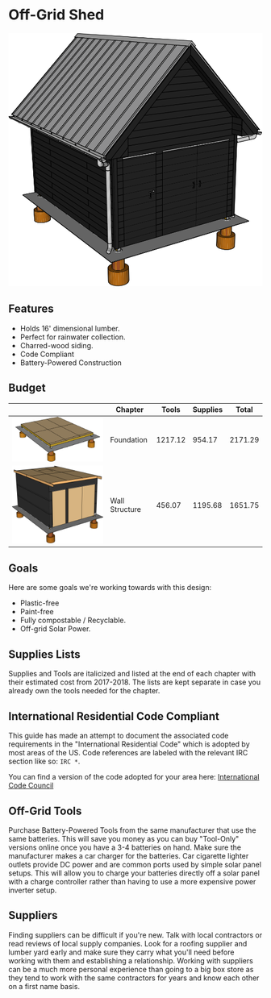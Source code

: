 # Off-Grid Shed

![](05%20Wall%20Exterior/images/E08.svg)

## Features

* Holds 16' dimensional lumber.
* Perfect for rainwater collection.
* Charred-wood siding.
* Code Compliant
* Battery-Powered Construction

## Budget

| | Chapter | Tools | Supplies | Total |
|---|---|---|---|---|
| ![](01%20Foundation/images/A08.svg) | Foundation | 1217.12 | 954.17 | 2171.29 |
| ![](02%20Wall%20Structure/images/B09.svg) | Wall Structure | 456.07 | 1195.68 | 1651.75 |

## Goals

Here are some goals we're working towards with this design:

* Plastic-free
* Paint-free
* Fully compostable / Recyclable.
* Off-grid Solar Power.

## Supplies Lists

Supplies and Tools are italicized and listed  at the end of each chapter with their estimated cost from 2017-2018. The lists are kept separate in case you already own the tools needed for the chapter.

## International Residential Code Compliant

This guide has made an attempt to document the associated code requirements in the "International Residential Code" which is adopted by most areas of the US. Code references are labeled with the relevant IRC section like so: `IRC *`.

You can find a version of the code adopted for your area here:
[International Code Council](https://codes.iccsafe.org/public/)

## Off-Grid Tools

Purchase Battery-Powered Tools from the same manufacturer that use the same batteries. This will save you money as you can buy "Tool-Only" versions online once you have a 3-4 batteries on hand. Make sure the manufacturer makes a car charger for the batteries. Car cigarette lighter outlets provide DC power and are common ports used by simple solar panel setups. This will allow you to charge your batteries directly off a solar panel with a charge controller rather than having to use a more expensive power inverter setup.

## Suppliers

Finding suppliers can be difficult if you're new. Talk with local contractors or read reviews of local supply companies. Look for a roofing supplier and lumber yard early and make sure they carry what you'll need before working with them and establishing a relationship. Working with suppliers can be a much more personal experience than going to a big box store as they tend to work with the same contractors for years and know each other on a first name basis.
